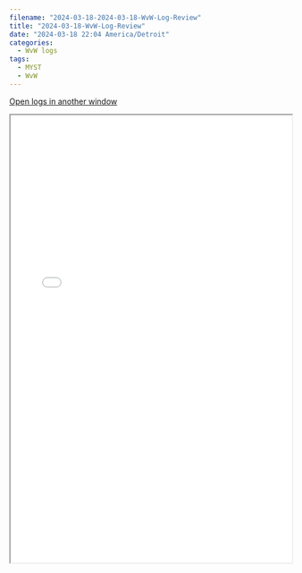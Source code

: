 ```yaml
---
filename: "2024-03-18-2024-03-18-WvW-Log-Review"
title: "2024-03-18-WvW-Log-Review"
date: "2024-03-18 22:04 America/Detroit"
categories:
  - WvW logs
tags:
  - MYST
  - WvW
---
```

 <a href="/assets/wvwlogs/reports20240318.html#20240318-WvW-Log-Review" target="_blank">Open logs in another window</a>

<iframe src="/assets/wvwlogs/reports20240318.html#20240318-WvW-Log-Review" width="100%" height="800" style="display:block; margin: 0 auto;"> </iframe>